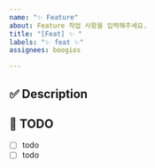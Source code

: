 ```yaml
---
name: "✨ Feature"
about: Feature 작업 사항을 입력해주세요.
title: "[Feat] ✨ "
labels: "✨ feat ✨"
assignees: boogios

---
```


## ✅ Description
<!-- 해당 기능의 설명을 작성해주세요. -->

## 🌟 TODO
- [ ] todo
- [ ] todo
